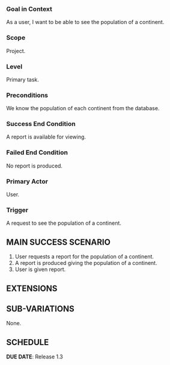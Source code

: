 ### Goal in Context

As a user, I want to be able to see the population of a continent.

### Scope

Project.

### Level

Primary task.

### Preconditions

We know the population of each continent from the database.

### Success End Condition

A report is available for viewing.

### Failed End Condition

No report is produced.

### Primary Actor

User.

### Trigger

A request to see the population of a continent.

## MAIN SUCCESS SCENARIO

1. User requests a report for the population of a continent.
2. A report is produced giving the population of a continent.
3. User is given report.

## EXTENSIONS

## SUB-VARIATIONS

None.

## SCHEDULE

**DUE DATE**: Release 1.3